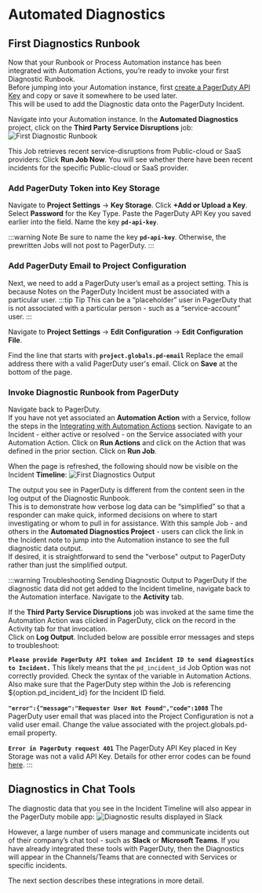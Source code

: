 # Automated Diagnostics

## First Diagnostics Runbook

Now that your Runbook or Process Automation instance has been integrated with Automation Actions, you’re ready to invoke your first Diagnostic Runbook.  
Before jumping into your Automation instance, first [create a PagerDuty API Key](https://support.pagerduty.com/docs/api-access-keys) and copy or save it somewhere to be used later.  
This will be used to add the Diagnostic data onto the PagerDuty Incident.

Navigate into your Automation instance.  In the **Automated Diagnostics** project, click on the **Third Party Service Disruptions** job:
![First Diagnostic Runbook](@assets/img/third-party-service-disruptions.png)

This Job retrieves recent service-disruptions from Public-cloud or SaaS providers:
Click **Run Job Now**.  You will see whether there have been recent incidents for the specific Public-cloud or SaaS provider.

### Add PagerDuty Token into Key Storage
Navigate to **Project Settings** -> **Key Storage**.
Click **+Add or Upload a Key**. Select **Password** for the Key Type.  Paste the PagerDuty API Key you saved earlier into the field.
Name the key **`pd-api-key`**.

:::warning Note
Be sure to name the key **`pd-api-key`**. Otherwise, the prewritten Jobs will not post to PagerDuty.
:::

### Add PagerDuty Email to Project Configuration
Next, we need to add a PagerDuty user’s email as a project setting.  This is because Notes on the PagerDuty Incident must be associated with a particular user.
:::tip Tip
This can be a “placeholder” user in PagerDuty that is not associated with a particular person - such as a “service-account” user.
:::

Navigate to **Project Settings** -> **Edit Configuration** -> **Edit Configuration File**.

Find the line that starts with **`project.globals.pd-email`**
Replace the email address there with a valid PagerDuty user's email.
Click on **Save** at the bottom of the page.

### Invoke Diagnostic Runbook from PagerDuty
Navigate back to PagerDuty.  
If you have not yet associated an **Automation Action** with a Service, follow the steps in the [Integrating with Automation Actions](/learning/solutions/automated-diagnostics/automation-actions) section.
Navigate to an Incident - either active or resolved - on the Service associated with your Automation Action.  Click on **Run Actions** and click on the Action that was defined in the prior section.
Click on **Run Job**.

When the page is refreshed, the following should now be visible on the Incident **Timeline**:
![First Diagnostics Output](@assets/img/third-party-service-disruptions-output.png)

The output you see in PagerDuty is different from the content seen in the log output of the Diagnostic Runbook.  
This is to demonstrate how verbose log data can be “simplified” so that a responder can make quick, informed decisions on where to start investigating or whom to pull in for assistance.
With this sample Job - and others in the **Automated Diagnostics Project** - users can click the link in the Incident note to jump into the Automation instance to see the full diagnostic data output.  
If desired, it is straightforward to send the "verbose" output to PagerDuty rather than just the simplified output.  

:::warning Troubleshooting Sending Diagnostic Output to PagerDuty
If the diagnostic data did not get added to the Incident timeline, navigate back to the Automation interface.
Navigate to the **Activity** tab.

If the **Third Party Service Disruptions** job was invoked at the same time the Automation Action was clicked in PagerDuty, click on the record in the Activity tab for that invocation.  
Click on **Log Output**.  Included below are possible error messages and steps to troubleshoot:

**`Please provide PagerDuty API token and Incident ID to send diagnostics to Incident.`**
This likely means that the `pd_incident_id` Job Option was not correctly provided. Check the syntax of the variable in Automation Actions.  Also make sure that the PagerDuty step within the Job is referencing ${option.pd_incident_id} for the Incident ID field.

**`"error":{"message":"Requester User Not Found","code":1008`**
The PagerDuty user email that was placed into the Project Configuration is not a valid user email. Change the value associated with the project.globals.pd-email property.

**`Error in PagerDuty request 401`**
The PagerDuty API Key placed in Key Storage was not a valid API Key.
Details for other error codes can be found [here](https://developer.pagerduty.com/docs/ZG9jOjExMDI5NTYz-errors#http-responses).
:::

## Diagnostics in Chat Tools

The diagnostic data that you see in the Incident Timeline will also appear in the PagerDuty mobile app:
![Diagnostic results displayed in Slack](@assets/img/diag_in_slack.png)

However, a large number of users manage and communicate incidents out of their company’s chat tool - such as **Slack** or **Microsoft Teams**.  If you have already integrated these tools with PagerDuty, then the Diagnostics will appear in the Channels/Teams that are connected with Services or specific incidents.

The next section describes these integrations in more detail.
